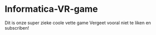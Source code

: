 # Informatica-VR-game
  Dit is onze super zieke coole vette game
  Vergeet vooral niet te liken en subscriben!
